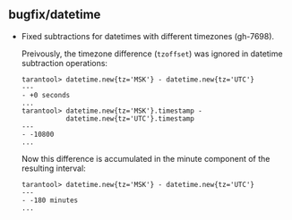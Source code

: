 ## bugfix/datetime

* Fixed subtractions for datetimes with different timezones (gh-7698).

  Preivously, the timezone difference (`tzoffset`) was ignored in
  datetime subtraction operations:

  ```
  tarantool> datetime.new{tz='MSK'} - datetime.new{tz='UTC'}
  ---
  - +0 seconds
  ...
  tarantool> datetime.new{tz='MSK'}.timestamp -
             datetime.new{tz='UTC'}.timestamp
  ---
  - -10800
  ...
  ```

  Now this difference is accumulated in the minute component of
  the resulting interval:

  ```
  tarantool> datetime.new{tz='MSK'} - datetime.new{tz='UTC'}
  ---
  - -180 minutes
  ...
  ```
